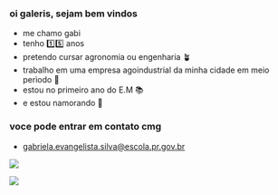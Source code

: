 ### oi galeris, sejam bem vindos

- me chamo gabi
- tenho  1️⃣5️⃣ anos
- pretendo cursar agronomia ou engenharia 🪴
- trabalho em uma empresa agoindustrial da minha cidade em meio perìodo 🌱
- estou no primeiro ano do E.M 📚
- e estou namorando 💟

### voce pode entrar em contato cmg
- gabriela.evangelista.silva@escola.pr.gov.br


![](https://media.tenor.com/e9AA08LMg8cAAAAC/anime-blush.gif)

![](https://media.tenor.com/GZHf6gWuy5UAAAAC/nezuko-tanjiro.gif)










